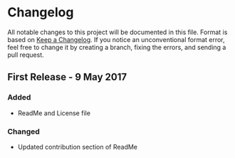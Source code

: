 # Changelog
All notable changes to this project will be documented in this file. Format is based on [Keep a Changelog](http://keepachangelog.com/).
If you notice an unconventional format error, feel free to change it by creating a branch, fixing the errors, and sending a pull request.

## First Release - 9 May 2017
### Added
* ReadMe and License file
### Changed
* Updated contribution section of ReadMe
